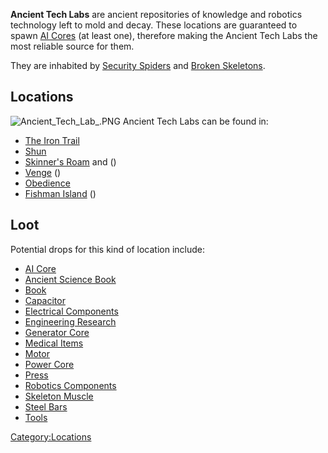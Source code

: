 **Ancient Tech Labs** are ancient repositories of knowledge and robotics
technology left to mold and decay. These locations are guaranteed to
spawn [AI Cores](AI%20Core.md "wikilink") (at least one), therefore making
the Ancient Tech Labs the most reliable source for them.

They are inhabited by [Security Spiders](Security_Spider.md "wikilink") and
[Broken Skeletons](Broken_Skeleton.md "wikilink").

## Locations

![](Ancient_Tech_Lab_.PNG "Ancient_Tech_Lab_.PNG") Ancient Tech Labs can
be found in:

- [The Iron Trail](The_Iron_Trail.md "wikilink")
- [Shun](Shun.md "wikilink")
- [Skinner's Roam](Skinner's_Roam.md "wikilink") and [](Iron_Valleys.md) ([](Narko's_Evil_Tower.md))
- [Venge](Venge.md "wikilink") ([](Tower_of_Abuse.md))
- [Obedience](Obedience.md "wikilink")
- [Fishman Island](Fishman_Island.md "wikilink") ([](Island_Lab.md))

## Loot

Potential drops for this kind of location include:

- [AI Core](AI%20Core.md "wikilink")
- [Ancient Science Book](Ancient_Science_Book.md "wikilink")
- [Book](Book.md "wikilink")
- [Capacitor](Capacitor.md "wikilink")
- [Electrical Components](Electrical_Components.md "wikilink")
- [Engineering Research](Engineering_Research.md "wikilink")
- [Generator Core](Generator_Core.md "wikilink")
- [Medical Items](Medical_Items.md "wikilink")
- [Motor](Motor.md "wikilink")
- [Power Core](Power_Core.md "wikilink")
- [Press](Press.md "wikilink")
- [Robotics Components](Robotics_Components.md "wikilink")
- [Skeleton Muscle](Skeleton_Muscle.md "wikilink")
- [Steel Bars](Steel_Bars.md "wikilink")
- [Tools](Tools.md "wikilink")

[Category:Locations](Category:Locations "wikilink")